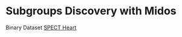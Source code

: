 # Subgroups Discovery with Midos

Binary Dataset
[SPECT Heart](http://archive.ics.uci.edu/ml/datasets/SPECT+Heart)
